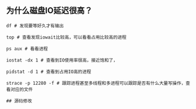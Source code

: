 ## 为什么磁盘IO延迟很高？



~~~shell
df # 发现要等好久才有输出

top # 查看发现iowait比较高，可以看看占用比较高的进程

ps aux # 看看进程

iostat -dx 1 # 查看到IO使用率很高，接近饱和了，

pidstat -d 1 # 查看到占用IO高的进程

strace -p 12280 -f # 跟踪进程甚至多线程和多进程可以跟踪是否有什么大量写操作，查看对应的文件

## 源码修改


~~~



